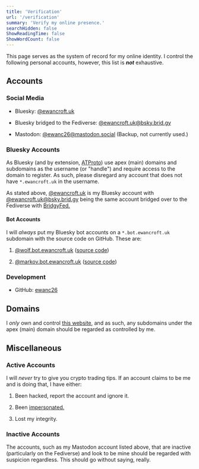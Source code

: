 ```yaml
---
title: 'Verification'
url: '/verification'
summary: 'Verify my online presence.'
searchHidden: false
ShowReadingTime: false
ShowWordCount: false
---
```


This page serves as the system of record for my online identity. I control the following personal accounts, however, this list is ***not*** exhaustive.

## Accounts

### Social Media

- Bluesky: [@ewancroft.uk](https://bsky.app/profile/did:plc:ofrbh253gwicbkc5nktqepol)

- Bluesky bridged to the Fediverse: [@ewancroft.uk@bsky.brid.gy](https://fed.brid.gy/bsky/ewancroft.uk)

- Mastodon: [@ewanc26@mastodon.social](https://mastodon.social/@ewanc26) (Backup, not currently used.)

### Bluesky Accounts

As Bluesky (and by extension, [ATProto](https://atproto.com)) use apex (main) domains and subdomains as the username (or "handle") and require access to the domain to register. As such, please disregard any account that does not have `*.ewancroft.uk` in the username.

As stated above, [@ewancroft.uk](https://bsky.app/profile/did:plc:ofrbh253gwicbkc5nktqepol) is my Bluesky account with [@ewancroft.uk@bsky.brid.gy](https://fed.brid.gy/bsky/ewancroft.uk) being the same account bridged over to the Fediverse with [BridgyFed.](https://fed.brid.gy)

#### Bot Accounts

I will *always* put my Bluesky bot accounts on a `*.bot.ewancroft.uk` subdomain with the source code on GitHub. These are:

1. [@wolf.bot.ewancroft.uk](https://bsky.app/profile/wolf.bot.ewancroft.uk) ([source code](https://github.com/ewanc26/bluesky-awoo-bot))

2. [@markov.bot.ewancroft.uk](https://bsky.app/profile/markov.bot.ewancroft.uk) ([source code](https://github.com/ewanc26/bluesky-markov))

### Development

- GitHub: [ewanc26](https://github.com/ewanc26)

## Domains

I *only* own and control [this website](/), and as such, any subdomains under the apex (main) domain should be regarded as controlled by me.

## Miscellaneous

### Active Accounts

I will *never* try to give you crypto trading tips. If an account claims to be me and is doing that, I have either:

1. Been hacked, report the account and ignore it.

2. Been [impersonated.](https://www.dlnews.com/articles/defi/twitters-impersonation-problem-is-about-more-than-just-crypto-scams/)

3. Lost my integrity.

### Inactive Accounts

The accounts, such as my Mastodon account listed above, that are inactive (particularly on the Fediverse) and look to be mine should be regarded with suspicion regardless. This should go without saying, really.
